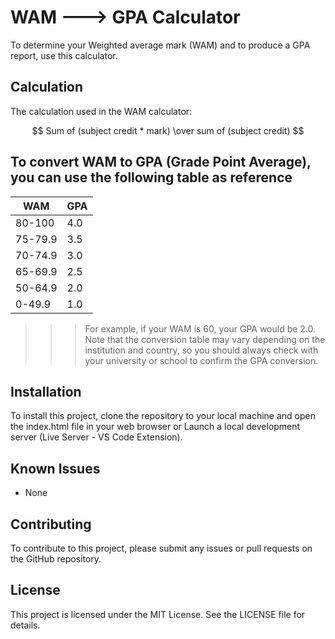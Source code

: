 # WAM ---> GPA Calculator
To determine your Weighted average mark (WAM) and to produce a GPA report, use this calculator.

## Calculation
The calculation used in the WAM calculator:

$$ Sum of (subject credit * mark)  \over sum of (subject credit) $$

## To convert WAM to GPA (Grade Point Average), you can use the following table as reference 
| WAM       | GPA |
|-----------|-----|
| 80-100    | 4.0 |
| 75-79.9   | 3.5 |
| 70-74.9   | 3.0 |
| 65-69.9   | 2.5 |
| 50-64.9   | 2.0 |
| 0-49.9    | 1.0 |

>>> For example, if your WAM is 60, your GPA would be 2.0. Note that the conversion table may vary depending on the institution and country, so you should always check with your university or school to confirm the GPA conversion.

## Installation 
To install this project, clone the repository to your local machine and open the index.html file in your web browser or Launch a local development server (Live Server - VS Code Extension).

## Known Issues
- None

## Contributing
To contribute to this project, please submit any issues or pull requests on the GitHub repository.

## License
This project is licensed under the MIT License. See the LICENSE file for details.
